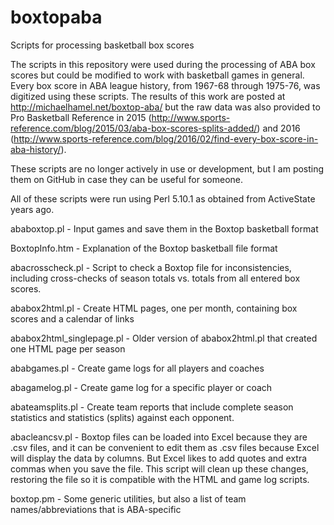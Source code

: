 # boxtopaba
Scripts for processing basketball box scores

The scripts in this repository were used during the processing of ABA box scores but could be modified to work with basketball games in general. Every box score in ABA league history, from 1967-68 through 1975-76, was digitized using these scripts. The results of this work are posted at http://michaelhamel.net/boxtop-aba/ but the raw data was also provided to Pro Basketball Reference in 2015 (http://www.sports-reference.com/blog/2015/03/aba-box-scores-splits-added/) and 2016 (http://www.sports-reference.com/blog/2016/02/find-every-box-score-in-aba-history/).

These scripts are no longer actively in use or development, but I am posting them on GitHub in case they can be useful for someone.

All of these scripts were run using Perl 5.10.1 as obtained from ActiveState years ago.

ababoxtop.pl - Input games and save them in the Boxtop basketball format

BoxtopInfo.htm - Explanation of the Boxtop basketball file format

abacrosscheck.pl - Script to check a Boxtop file for inconsistencies, including cross-checks of season totals vs. totals from all entered box scores.

ababox2html.pl - Create HTML pages, one per month, containing box scores and a calendar of links

ababox2html_singlepage.pl - Older version of ababox2html.pl that created one HTML page per season

ababgames.pl - Create game logs for all players and coaches

abagamelog.pl - Create game log for a specific player or coach

abateamsplits.pl - Create team reports that include complete season statistics and statistics (splits) against each opponent.

abacleancsv.pl - Boxtop files can be loaded into Excel because they are .csv files, and it can be convenient to edit them as .csv files because Excel will display the data by columns. But Excel likes to add quotes and extra commas when you save the file. This script will clean up these changes, restoring the file so it is compatible with the HTML and game log scripts.

boxtop.pm - Some generic utilities, but also a list of team names/abbreviations that is ABA-specific
